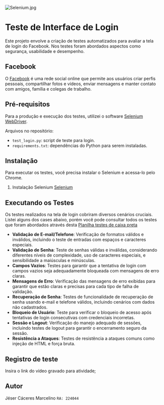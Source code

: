 ![Selenium.jpg](https://res.cloudinary.com/damien1/w_800,c_scale,f_auto,q_auto,dpr_3.0/blog/selenium_logo.png)

# Teste de Interface de Login

Este projeto envolve a criação de testes automatizados para avaliar a tela de login do Facebook. Nos testes foram abordados aspectos como segurança, usabilidade e desempenho.

## Facebook


O [Facebook](https://www.facebook.com/) é uma rede social online que permite aos usuários criar perfis pessoais, compartilhar fotos e vídeos, enviar mensagens e manter contato com amigos, família e colegas de trabalho. 

## Pré-requisitos

Para a produção e execução dos testes, utilizei o software [Selenium WebDriver](https://www.selenium.dev/).

Arquivos no repositório:

- `test_login.py`: script de teste para login.
- `requirements.txt`: dependências do Python para serem instaladas.

## Instalação

Para executar os testes, você precisa instalar o Selenium e acessa-lo pelo Chrome. 

1. Instalação Selenium [Selenium](https://chromewebstore.google.com/?hl=pt-BR)

## Executando os Testes

Os testes realizados na tela de login cobriram diversos cenários cruciais. Listei alguns dos cases abaixo, porém você pode consultar todos os testes que foram abordados através desta [Planilha testes de caixa preta](https://docs.google.com/spreadsheets/d/1-nw1zTSxbjiAU5NxnhH-2lu4vAtJ_T8Z9km85RvTVHg/edit?usp=sharing)

- **Validação de E-mail/Telefone**: Verificação de formatos válidos e inválidos, incluindo o teste de entradas com espaços e caracteres especiais.
- **Validação de Senha**: Teste de senhas válidas e inválidas, considerando diferentes níveis de complexidade, uso de caracteres especiais, e sensibilidade a maiúsculas e minúsculas.
- **Campos Vazios**: Testes para garantir que a tentativa de login com campos vazios seja adequadamente bloqueada com mensagens de erro claras.
- **Mensagens de Erro**: Verificação das mensagens de erro exibidas para garantir que estão claras e precisas para cada tipo de falha de validação.
- **Recuperação de Senha**: Testes de funcionalidade de recuperação de senha usando e-mail e telefone válidos, incluindo cenários com dados não cadastrados.
- **Bloqueio de Usuário**: Teste para verificar o bloqueio de acesso após tentativas de login consecutivas com credenciais incorretas.
- **Sessão e Logout**: Verificação do manejo adequado de sessões, incluindo testes de logout para garantir o encerramento seguro da sessão.
- **Resistência a Ataques**: Testes de resistência a ataques comuns como injeção de HTML e força bruta.

## Registro de teste

Insira o link do vídeo gravado para atividade;

## Autor

Jéser Cáceres Marcelino `RA: 224044`
